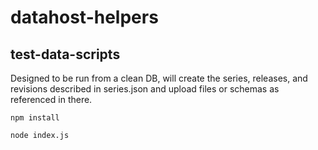 # datahost-helpers

## test-data-scripts

Designed to be run from a clean DB, will create the series, releases, and revisions described in series.json and upload files or schemas as referenced in there.

`npm install`

`node index.js`
